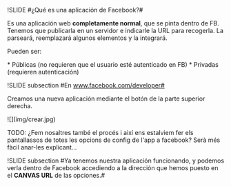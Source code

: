 !SLIDE
#¿Qué es una aplicación de Facebook?#
<p>Es una aplicación web <strong>completamente normal</strong>, que se pinta dentro de FB. Tenemos que publicarla en un servidor e indicarle la URL para recogerla. La parseará, reemplazará algunos elementos y la integrará.</p>
<p>Pueden ser:</p>
* Públicas (no requieren que el usuario esté autenticado en FB)
* Privadas (requieren autenticación)

!SLIDE subsection
#En www.facebook.com/developer#
<p>Creamos una nueva aplicación mediante el botón de la parte superior derecha.</p>
![](img/crear.jpg)

TODO: ¿Fem nosaltres també el procés i així ens estalviem fer els pantallassos de totes les opcions de config de l'app a facebook? Serà més fàcil anar-les explicant...

!SLIDE subsection
#Ya tenemos nuestra aplicación funcionando, y podemos verla dentro de Facebook accediendo a la dirección que hemos puesto en el <strong>CANVAS URL</strong> de las opciones.#
